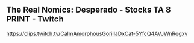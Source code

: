 ## The Real Nomics: Desperado - Stocks TA 8 PRINT - Twitch

<https://clips.twitch.tv/CalmAmorphousGorillaDxCat-5YfcQ4AVJWnRqgxv>
